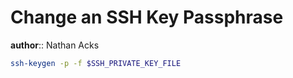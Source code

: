 # Change an SSH Key Passphrase

**author**:: Nathan Acks

```bash
ssh-keygen -p -f $SSH_PRIVATE_KEY_FILE
```
